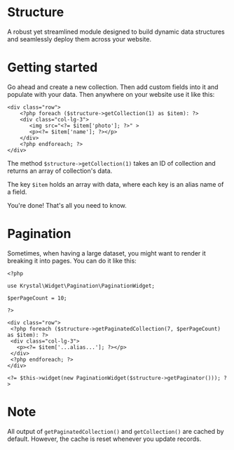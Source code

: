# Structure

A robust yet streamlined module designed to build dynamic data structures and seamlessly deploy them across your website.

# Getting started

Go ahead and create a new collection. Then add custom fields into it and populate with your data. Then anywhere on your website use it like this:

    <div class="row">
        <?php foreach ($structure->getCollection(1) as $item): ?>
        <div class="col-lg-3">
           <img src="<?= $item['photo']; ?>" >
           <p><?= $item['name']; ?></p>
        </div>
        <?php endforeach; ?>
    </div>

The method `$structure->getCollection(1)` takes an ID of collection and returns an array of collection's data.

The key `$item` holds an array with data, where each key is an alias name of a field.

You're done! That's all you need to know.

# Pagination

Sometimes, when having a large dataset, you might want to render it breaking it into pages. You can do it like this:

    <?php
    
    use Krystal\Widget\Pagination\PaginationWidget;
    
    $perPageCount = 10;
    
    ?>
    
    <div class="row">
     <?php foreach ($structure->getPaginatedCollection(7, $perPageCount) as $item): ?>
     <div class="col-lg-3">
       <p><?= $item['...alias...']; ?></p>
     </div>
     <?php endforeach; ?>
    </div>
    
    <?= $this->widget(new PaginationWidget($structure->getPaginator())); ?>

# Note

All output of `getPaginatedCollection()` and `getCollection()` are cached by default. However, the cache is reset whenever you update records.